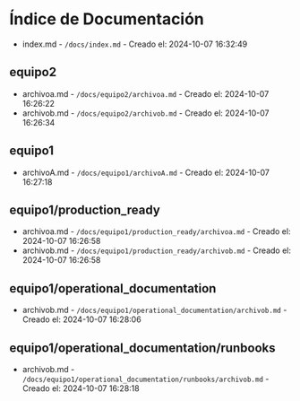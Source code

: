 # Índice de Documentación

- index.md - `/docs/index.md` - Creado el: 2024-10-07 16:32:49
## equipo2

- archivoa.md - `/docs/equipo2/archivoa.md` - Creado el: 2024-10-07 16:26:22
- archivob.md - `/docs/equipo2/archivob.md` - Creado el: 2024-10-07 16:26:34

## equipo1

- archivoA.md - `/docs/equipo1/archivoA.md` - Creado el: 2024-10-07 16:27:18

## equipo1/production_ready

- archivoa.md - `/docs/equipo1/production_ready/archivoa.md` - Creado el: 2024-10-07 16:26:58
- archivob.md - `/docs/equipo1/production_ready/archivob.md` - Creado el: 2024-10-07 16:26:58

## equipo1/operational_documentation

- archivob.md - `/docs/equipo1/operational_documentation/archivob.md` - Creado el: 2024-10-07 16:28:06

## equipo1/operational_documentation/runbooks

- archivob.md - `/docs/equipo1/operational_documentation/runbooks/archivob.md` - Creado el: 2024-10-07 16:28:18

